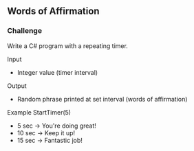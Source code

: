## Words of Affirmation
### Challenge
Write a C# program with a repeating timer.

Input
- Integer value (timer interval)

Output
- Random phrase printed at set interval (words of affirmation)

Example
StartTimer(5)
 - 5 sec -> You're doing great!
 - 10 sec -> Keep it up!
 - 15 sec -> Fantastic job!